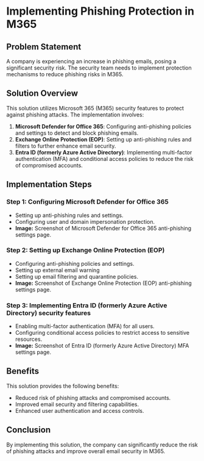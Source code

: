 # Implementing Phishing Protection in M365

## Problem Statement
A company is experiencing an increase in phishing emails, posing a significant security risk. The security team needs to implement protection mechanisms to reduce phishing risks in M365.

## Solution Overview
This solution utilizes Microsoft 365 (M365) security features to protect against phishing attacks. The implementation involves:

1. **Microsoft Defender for Office 365**: Configuring anti-phishing policies and settings to detect and block phishing emails.
2. **Exchange Online Protection (EOP)**: Setting up anti-phishing rules and filters to further enhance email security.
3. **Entra ID (formerly Azure Active Directory)**: Implementing multi-factor authentication (MFA) and conditional access policies to reduce the risk of compromised accounts.

## Implementation Steps
### Step 1: Configuring Microsoft Defender for Office 365
* Setting up anti-phishing rules and settings.
* Configuring user and domain impersonation protection.
* **Image:** Screenshot of Microsoft Defender for Office 365 anti-phishing settings page.

### Step 2: Setting up Exchange Online Protection (EOP)
* Configuring anti-phishing policies and settings.
* Setting up external email warning
* Setting up email filtering and quarantine policies.
* **Image:** Screenshot of Exchange Online Protection (EOP) anti-phishing settings page.

### Step 3: Implementing Entra ID (formerly Azure Active Directory) security features
* Enabling multi-factor authentication (MFA) for all users.
* Configuring conditional access policies to restrict access to sensitive resources.
* **Image:** Screenshot of Entra ID (formerly Azure Active Directory) MFA settings page.

## Benefits
This solution provides the following benefits:

* Reduced risk of phishing attacks and compromised accounts.
* Improved email security and filtering capabilities.
* Enhanced user authentication and access controls.

## Conclusion
By implementing this solution, the company can significantly reduce the risk of phishing attacks and improve overall email security in M365.
